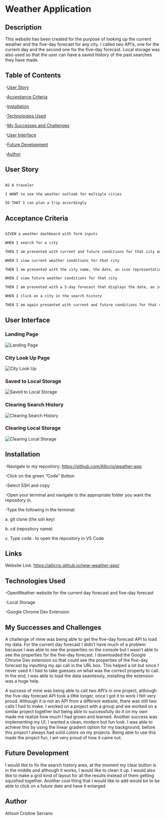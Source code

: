 # Weather Application

 

## Description

This website has been created for the purpose of looking up the current weather and the five-day forecast for any city. I called two API’s, one for the current day and the second one for the five-day forecast. Local storage was also used so that the user can have a saved history of the past searches they have made.

 

## Table of Contents

-[User Story](#User-Story)

-[Acceptance Criteria](#Acceptance-Criteria)

-[Installation](#Installation)

-[Technologies Used](#Technologies-Used)

-[My Successes and Challenges](#My-Successes-and-Challenges)

-[User Interface](#User-Interface)

-[Future Development](#Future-Development)

-[Author](#Author)

 

## User Story

```md

AS A traveler

I WANT to see the weather outlook for multiple cities

SO THAT I can plan a trip accordingly

````

 

## Acceptance Criteria

```md

GIVEN a weather dashboard with form inputs

WHEN I search for a city

THEN I am presented with current and future conditions for that city and that city is added to the search history

WHEN I view current weather conditions for that city

THEN I am presented with the city name, the date, an icon representation of weather conditions, the temperature, the humidity, and the the wind speed

WHEN I view future weather conditions for that city

THEN I am presented with a 5-day forecast that displays the date, an icon representation of weather conditions, the temperature, the wind speed, and the humidity

WHEN I click on a city in the search history

THEN I am again presented with current and future conditions for that city

````

 

## User Interface
### Landing Page
![Landing Page](./assets/readme-images/landing.png)
### City Look Up Page
![City Look Up](./assets/readme-images/citylookup.png)
### Saved to Local Storage
![Saved to Local Storage](./assets/readme-images/localstorage.png)
### Clearing Search History
![Clearing Search History](./assets/readme-images/clear.png)
### Clearing Local Storage
![Clearing Local Storage](./assets/readme-images/clearlocal.png)

## Installation

-Navigate to my repository: https://github.com/Allicris/weather-app

-Click on the green “Code” Button

-Select SSH and copy

-Open your terminal and navigate to the appropriate folder you want the repository in.

-Type the following in the terminal:

a.     git clone (the ssh key)

b.     cd (repository name)

c.      Type code . to open the repository in VS Code

 ## Links
 Website Link: https://allicris.github.io/new-weather-app/

## Technologies Used

-OpenWeather website for the current day forecast and five-day forecast

-Local Storage

-Google Chrome Dev Extension

 

## My Successes and Challenges

A challenge of mine was being able to get the five-day forecast API to load my data. For the current day forecast I didn’t have much of a problem because I was able to see the properties on the console but I wasn’t able to see the properties for the five-day forecast. I downloaded the Google Chrome Dev extension so that could see the properties of the five-day forecast by inputting my api call in the URL box. This helped a lot but since I never used it I had to take guesses on what was the correct property to call. In the end, I was able to load the data seamlessly, installing the extension was a huge help.

A success of mine was being able to call two API’s in one project, although the five-day forecast API took a little longer, once I got it to work I felt very proud. Although it is not an API from a different website, there was still two calls I had to make. I worked on a project with a group and we worked on a similar project together but being able to successfully do it on my own made me realize how much I had grown and learned. Another success was implementing my UI, I wanted a clean, modern but fun look. I was able to achieve this by using the linear gradient option for my background, before this project I always had solid colors on my projects. Being able to use this made the project fun, I am very proud of how it came out.

 

## Future Development

I would like to fix the search history area, at the moment my clear button is in the middle and although it works, I would like to clean it up. I would also like to make a grid kind of layout for all the results instead of them getting squished together. Another cool thing that I would like to add would be to be able to click on a future date and have it enlarged.

 

## Author

Allison Cristine Serrano